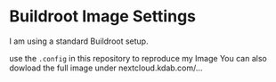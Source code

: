 # Buildroot Image Settings

I am using a standard Buildroot setup.
 
use the `.config` in this repository to reproduce my Image
You can also dowload the full image under nextcloud.kdab.com/…
